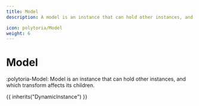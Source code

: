 ```yaml
---
title: Model
description: A model is an instance that can hold other instances, and which transform affects its children.

icon: polytoria/Model
weight: 6
---
```


# Model

:polytoria-Model: Model is an instance that can hold other instances, and which transform affects its children.

{{ inherits("DynamicInstance") }}
